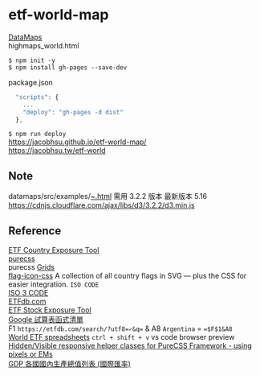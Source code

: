# etf-world-map

[DataMaps](https://datamaps.github.io/)  
highmaps_world.html

`$ npm init -y`  
`$ npm install gh-pages --save-dev`  

package.json
```js
  "scripts": {
	...
    "deploy": "gh-pages -d dist"
  },
```
`$ npm run deploy`  
https://jacobhsu.github.io/etf-world-map/  
https://jacobhsu.tw/etf-world  

## Note

datamaps/src/examples/[~.html](https://github.com/markmarkoh/datamaps/blob/master/src/examples/highmaps_world.html)
需用 3.2.2 版本 最新版本 5.16
https://cdnjs.cloudflare.com/ajax/libs/d3/3.2.2/d3.min.js

## Reference

[ETF Country Exposure Tool](https://etfdb.com/tool/etf-country-exposure-tool/)  
[purecss](https://purecss.io/)  
purecss [Grids](https://purecss.io/grids/)  
[flag-icon-css](http://flag-icon-css.lip.is/) A collection of all country flags in SVG — plus the CSS for easier integration. `ISO CODE`    
[ISO 3 CODE](https://zh.wikipedia.org/wiki/ISO_3166-1三位字母代碼)  
[ETFdb.com](https://etfdb.com/screener/)  
[ETF Stock Exposure Tool](https://etfdb.com/tool/etf-stock-exposure-tool/)  
[Google 試算表函式清單](https://support.google.com/docs/table/25273?hl=zh-Hant)  
F1 `https://etfdb.com/search/?utf8=✓&q=` & A8 `Argentina` = `=$F$1&A8`  
[World ETF spreadsheets](https://docs.google.com/spreadsheets/d/1OFsHcJFNT2epzgSD0Y55kaTSvpp9MfVw1VyAdG-xdps/edit?usp=sharing)
`ctrl + shift + v` vs code browser preview  
[Hidden/Visible responsive helper classes for PureCSS Framework - using pixels or EMs](https://gist.github.com/rowej83/34117abebf53cd895fa4)  
[GDP 各國國內生產總值列表 (國際匯率)](https://zh.wikipedia.org/wiki/各国国内生产总值列表_(国际汇率))  